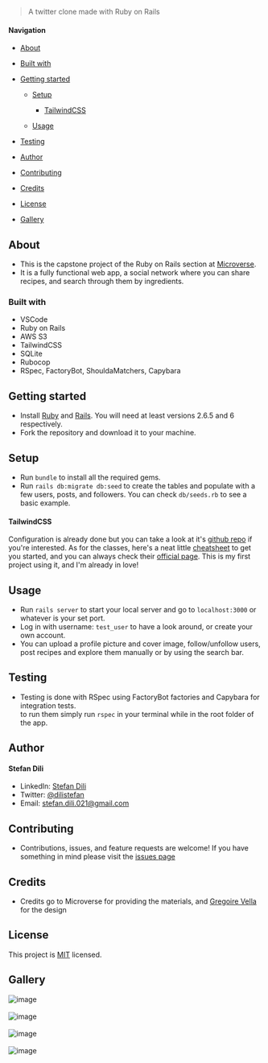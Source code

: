 > A twitter clone made with Ruby on Rails




#### Navigation

- [About](#About)


- [Built with](#Built-with)

- [Getting started](#Getting-started)

  - [Setup](#Setup)

    - [TailwindCSS](#TailwindCSS)

  - [Usage](#Usage)

- [Testing](#Testing)

- [Author](#Author)

- [Contributing](#Contributing)

- [Credits](#Credits)

- [License](#License)

- [Gallery](#Gallery)

## About

- This is the capstone project of the Ruby on Rails section at 
[Microverse](https://microverse.org). 
- It is a fully functional web app, 
a social network where you can share recipes, and search through them by ingredients. 

### Built with

- VSCode
- Ruby on Rails
- AWS S3
- TailwindCSS
- SQLite
- Rubocop
- RSpec, FactoryBot, ShouldaMatchers, Capybara

## Getting started

- Install [Ruby](https://www.ruby-lang.org/en/downloads/) and 
[Rails](https://rubyonrails.org/). You will need at least versions 2.6.5 and
6 respectively.
- Fork the repository and download it to your machine.

## Setup

- Run `bundle` to install all the required gems. 
- Run `rails db:migrate db:seed` to create the tables and populate with a few
users, posts, and followers. You can check `db/seeds.rb` to see a basic example.

#### TailwindCSS 
Configuration is 
already done but you can take a look at it's [github repo](https://github.com/IcaliaLabs/tailwindcss-rails) if you're interested. As for the classes, here's a 
neat little [cheatsheet](https://nerdcave.com/tailwind-cheat-sheet) to get you
started, and you can always check their [official page](https://tailwindcss.com/).
This is my first project using it, and I'm already in love!

## Usage

- Run `rails server` to start your local server and go to `localhost:3000` or
whatever is your set port.
- Log in with username: `test_user` to have a look around, or create your own 
account.
- You can upload a profile picture and cover image, follow/unfollow users, <br>
post recipes and explore them manually or by using the search bar.

## Testing

- Testing is done with RSpec using FactoryBot factories and Capybara for 
integration tests. <br> to run them simply run `rspec` in your terminal while in 
the root folder of the app.


## Author

#### Stefan Dili
- LinkedIn: [Stefan Dili](https://www.linkedin.com/in/stefan-dili/)
- Twitter: [@dilistefan](https://twitter.com/dilistefan)
- Email: stefan.dili.021@gmail.com

## Contributing

- Contributions, issues, and feature requests are welcome! If you have something
in mind please visit the 
[issues page](https://github.com/dili021/rails-capstone/issues)

## Credits

- Credits go to Microverse for providing the materials, and [Gregoire Vella](https://www.behance.net/gregoirevella) for the design

## License

This project is [MIT](https://opensource.org/licenses/MIT) licensed.

## Gallery

![image](https://user-images.githubusercontent.com/55356496/84882289-4c970900-b08f-11ea-99aa-8852c92809ac.png) <br><br>
![image](https://user-images.githubusercontent.com/55356496/84881539-4ce2d480-b08e-11ea-904f-340af8db0bdb.png) <br><br>
![image](https://user-images.githubusercontent.com/55356496/84882165-21acb500-b08f-11ea-8a75-015be3591c93.png) <br><br>
![image](https://user-images.githubusercontent.com/55356496/84882212-34bf8500-b08f-11ea-870e-41d198f427df.png)

